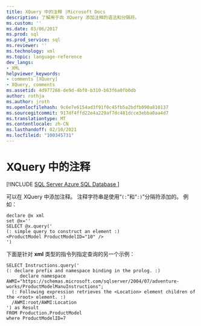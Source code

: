 ```yaml
---
title: XQuery 中的注释 |Microsoft Docs
description: 了解用于向 XQuery 添加注释的语法和分隔符。
ms.custom: ''
ms.date: 03/06/2017
ms.prod: sql
ms.prod_service: sql
ms.reviewer: ''
ms.technology: xml
ms.topic: language-reference
dev_langs:
- XML
helpviewer_keywords:
- comments [XQuery]
- XQuery, comments
ms.assetid: 4d977268-de9d-4bf0-b310-b63f6a0fb0db
author: rothja
ms.author: jroth
ms.openlocfilehash: 9c6e7e6154ad3f91f0c45fb5a2bdfb090a810137
ms.sourcegitcommit: 917df4ffd22e4a229af7dc481dcce3ebba0aa4d7
ms.translationtype: MT
ms.contentlocale: zh-CN
ms.lasthandoff: 02/10/2021
ms.locfileid: "100345731"
---
```

# <a name="comments-in-xquery"></a>XQuery 中的注释
[!INCLUDE [SQL Server Azure SQL Database ](../includes/applies-to-version/sqlserver.md)]

  可以在 XQuery 中添加注释。 注释字符串是使用“`(:`”和“`:)`”分隔符添加的。 例如：  
  
```  
declare @x xml  
set @x=''  
SELECT @x.query('  
(: simple query to construct an element :)  
<ProductModel ProductModelID="10" />  
')  
```  
  
 下面是针对 **xml** 类型的指令列指定查询的另一个示例：  
  
```  
SELECT Instructions.query('  
(: declare prefix and namespace binding in the prolog. :)  
     declare namespace AWMI="https://schemas.microsoft.com/sqlserver/2004/07/adventure-works/ProductModelManuInstructions";  
  (: Following expression retrieves the <Location> element children of the <root> element. :)  
  /AWMI:root/AWMI:Location  
') as Result  
FROM Production.ProductModel  
where ProductModelID=7  
```  
  
  
